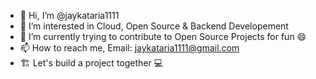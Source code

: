 - 👋 Hi, I’m @jaykataria1111
- 👀 I’m interested in Cloud, Open Source & Backend Developement
- 🌱 I’m currently trying to contribute to Open Source Projects for fun 😄
- 📫 How to reach me, Email: jaykataria1111@gmail.com
- 🏗️ Let's build a project together 💻

<!---
jaykataria1111/jaykataria1111 is a ✨ special ✨ repository because its `README.md` (this file) appears on your GitHub profile.
You can click the Preview link to take a look at your changes.
--->
